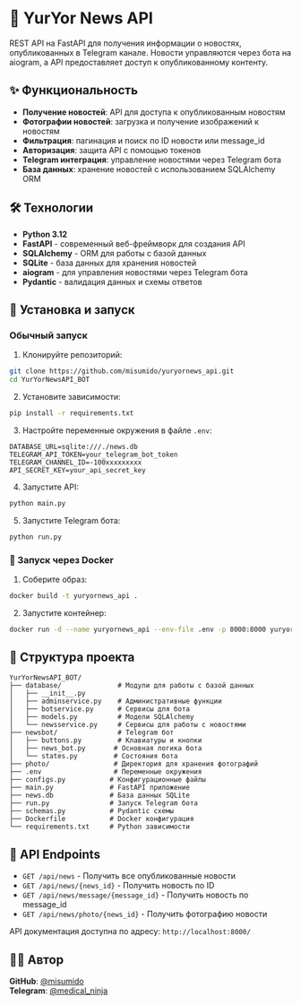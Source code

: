 # 📰 YurYor News API

REST API на FastAPI для получения информации о новостях, опубликованных в Telegram канале. Новости управляются через бота на aiogram, а API предоставляет доступ к опубликованному контенту.

## ✨ Функциональность

- **Получение новостей**: API для доступа к опубликованным новостям
- **Фотографии новостей**: загрузка и получение изображений к новостям
- **Фильтрация**: пагинация и поиск по ID новости или message_id
- **Авторизация**: защита API с помощью токенов
- **Telegram интеграция**: управление новостями через Telegram бота
- **База данных**: хранение новостей с использованием SQLAlchemy ORM

## 🛠️ Технологии

- **Python 3.12**
- **FastAPI** - современный веб-фреймворк для создания API
- **SQLAlchemy** - ORM для работы с базой данных
- **SQLite** - база данных для хранения новостей
- **aiogram** - для управления новостями через Telegram бота
- **Pydantic** - валидация данных и схемы ответов

## 🚀 Установка и запуск

### Обычный запуск

1. Клонируйте репозиторий:
```bash
git clone https://github.com/misumido/yuryornews_api.git
cd YurYorNewsAPI_BOT
```

2. Установите зависимости:
```bash
pip install -r requirements.txt
```

3. Настройте переменные окружения в файле `.env`:
```
DATABASE_URL=sqlite:///./news.db
TELEGRAM_API_TOKEN=your_telegram_bot_token
TELEGRAM_CHANNEL_ID=-100xxxxxxxxx
API_SECRET_KEY=your_api_secret_key
```

4. Запустите API:
```bash
python main.py
```

5. Запустите Telegram бота:
```bash
python run.py
```

### 🐳 Запуск через Docker

1. Соберите образ:
```bash
docker build -t yuryornews_api .
```

2. Запустите контейнер:
```bash
docker run -d --name yuryornews_api --env-file .env -p 8000:8000 yuryornews_api
```

## 📁 Структура проекта

```
YurYorNewsAPI_BOT/
├── database/              # Модули для работы с базой данных
│   ├── __init__.py
│   ├── adminservice.py    # Административные функции
│   ├── botservice.py      # Сервисы для бота
│   ├── models.py          # Модели SQLAlchemy
│   └── newsservice.py     # Сервисы для работы с новостями
├── newsbot/               # Telegram бот
│   ├── buttons.py         # Клавиатуры и кнопки
│   ├── news_bot.py       # Основная логика бота
│   └── states.py         # Состояния бота
├── photo/                # Директория для хранения фотографий
├── .env                  # Переменные окружения
├── configs.py           # Конфигурационные файлы
├── main.py              # FastAPI приложение
├── news.db              # База данных SQLite
├── run.py               # Запуск Telegram бота
├── schemas.py           # Pydantic схемы
├── Dockerfile           # Docker конфигурация
└── requirements.txt     # Python зависимости
```

## 🔗 API Endpoints

- `GET /api/news` - Получить все опубликованные новости
- `GET /api/news/{news_id}` - Получить новость по ID
- `GET /api/news/message/{message_id}` - Получить новость по message_id
- `GET /api/news/photo/{news_id}` - Получить фотографию новости

API документация доступна по адресу: `http://localhost:8000/`

## 👨‍💻 Автор

**GitHub**: [@misumido](https://github.com/misumido)  
**Telegram**: [@medical_ninja](https://t.me/medical_ninja)